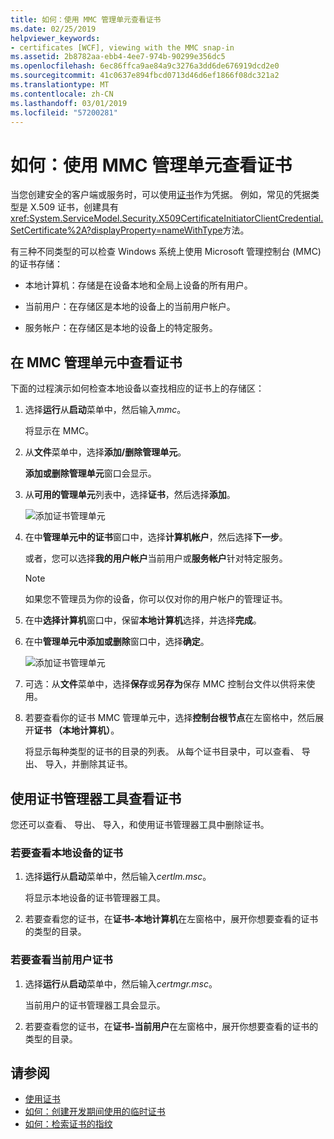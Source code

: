 ```yaml
---
title: 如何：使用 MMC 管理单元查看证书
ms.date: 02/25/2019
helpviewer_keywords:
- certificates [WCF], viewing with the MMC snap-in
ms.assetid: 2b8782aa-ebb4-4ee7-974b-90299e356dc5
ms.openlocfilehash: 6ec86ffca9ae84a9c3276a3dd6de676919dcd2e0
ms.sourcegitcommit: 41c0637e894fbcd0713d46d6ef1866f08dc321a2
ms.translationtype: MT
ms.contentlocale: zh-CN
ms.lasthandoff: 03/01/2019
ms.locfileid: "57200281"
---
```

# <a name="how-to-view-certificates-with-the-mmc-snap-in"></a>如何：使用 MMC 管理单元查看证书
当您创建安全的客户端或服务时，可以使用[证书](working-with-certificates.md)作为凭据。 例如，常见的凭据类型是 X.509 证书，创建具有<xref:System.ServiceModel.Security.X509CertificateInitiatorClientCredential.SetCertificate%2A?displayProperty=nameWithType>方法。 

有三种不同类型的可以检查 Windows 系统上使用 Microsoft 管理控制台 (MMC) 的证书存储：

- 本地计算机：存储是在设备本地和全局上设备的所有用户。

- 当前用户：在存储区是本地的设备上的当前用户帐户。

- 服务帐户：在存储区是本地的设备上的特定服务。

  
## <a name="view-certificates-in-the-mmc-snap-in"></a>在 MMC 管理单元中查看证书 

下面的过程演示如何检查本地设备以查找相应的证书上的存储区： 
  
1. 选择**运行**从**启动**菜单中，然后输入*mmc*。 

    将显示在 MMC。 
  
2. 从**文件**菜单中，选择**添加/删除管理单元**。 
    
    **添加或删除管理单元**窗口会显示。
  
3. 从**可用的管理单元**列表中，选择**证书**，然后选择**添加**。  

    ![添加证书管理单元](./media/mmc-add-certificate-snap-in.png)
  
4. 在中**管理单元中的证书**窗口中，选择**计算机帐户**，然后选择**下一步**。 
  
    或者，您可以选择**我的用户帐户**当前用户或**服务帐户**针对特定服务。 

    > [!NOTE]
    > 如果您不管理员为你的设备，你可以仅对你的用户帐户的管理证书。
  
5. 在中**选择计算机**窗口中，保留**本地计算机**选择，并选择**完成**。  
  
6. 在中**管理单元中添加或删除**窗口中，选择**确定**。  
  
    ![添加证书管理单元](./media/mmc-certificate-snap-in-selected.png)

7. 可选：从**文件**菜单中，选择**保存**或**另存为**保存 MMC 控制台文件以供将来使用。  

8. 若要查看你的证书 MMC 管理单元中，选择**控制台根节点**在左窗格中，然后展开**证书 （本地计算机）**。

    将显示每种类型的证书的目录的列表。 从每个证书目录中，可以查看、 导出、 导入，并删除其证书。
  

## <a name="view-certificates-with-the-certificate-manager-tool"></a>使用证书管理器工具查看证书

您还可以查看、 导出、 导入，和使用证书管理器工具中删除证书。

### <a name="to-view-certificates-for-the-local-device"></a>若要查看本地设备的证书

1. 选择**运行**从**启动**菜单中，然后输入*certlm.msc*。 

    将显示本地设备的证书管理器工具。 
  
2. 若要查看您的证书，在**证书-本地计算机**在左窗格中，展开你想要查看的证书的类型的目录。

### <a name="to-view-certificates-for-the-current-user"></a>若要查看当前用户证书

1. 选择**运行**从**启动**菜单中，然后输入*certmgr.msc*。 

    当前用户的证书管理器工具会显示。 
  
2. 若要查看您的证书，在**证书-当前用户**在左窗格中，展开你想要查看的证书的类型的目录。

  
## <a name="see-also"></a>请参阅
- [使用证书](working-with-certificates.md)
- [如何：创建开发期间使用的临时证书](how-to-create-temporary-certificates-for-use-during-development.md)
- [如何：检索证书的指纹](how-to-retrieve-the-thumbprint-of-a-certificate.md)
